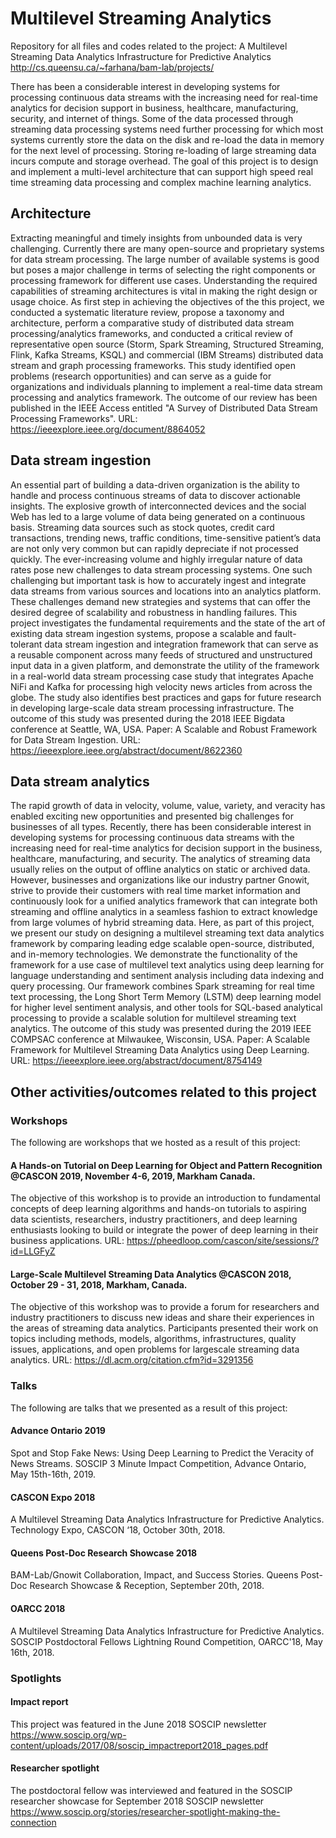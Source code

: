 # Multilevel Streaming Analytics
Repository for all files and codes related to the project: A Multilevel Streaming Data Analytics Infrastructure for Predictive Analytics http://cs.queensu.ca/~farhana/bam-lab/projects/

There has been a considerable interest in developing systems for processing continuous data streams with the increasing need for real-time analytics for decision support in business, healthcare, manufacturing, security, and internet of things. Some of the data processed through streaming data processing systems need further processing for which most systems currently store the data on the disk and re-load the data in memory for the next level of processing. Storing re-loading of large streaming data incurs compute and storage overhead. The goal of this project is to design and implement a multi-level architecture that can support high speed real time streaming data processing and complex machine learning analytics. 
## Architecture
Extracting meaningful and timely insights from unbounded data is very challenging. Currently there are many open-source and proprietary systems for data stream processing. The large number of available systems is good but poses a major challenge in terms of selecting the right components or processing framework for different use cases. Understanding the required capabilities of streaming architectures is vital in making the right design or usage choice. As first step in achieving the objectives of the this project, we conducted a systematic literature review, propose a taxonomy and architecture, perform a comparative study of distributed data stream processing/analytics frameworks, and conducted a critical review of representative open source (Storm, Spark Streaming, Structured Streaming, Flink, Kafka Streams, KSQL) and commercial (IBM Streams) distributed data stream and graph processing frameworks. This study identified open problems (research opportunities) and can serve as a guide for organizations and individuals planning to implement a real-time data stream processing and analytics framework. The outcome of our review has been published in the IEEE Access entitled "A Survey of Distributed Data Stream Processing Frameworks". URL: https://ieeexplore.ieee.org/document/8864052
## Data stream ingestion
An essential part of building a data-driven organization is the ability to handle and process continuous streams of data to discover actionable insights. The explosive growth of interconnected devices and the social Web has led to a large volume of data being generated on a continuous basis. Streaming data sources such as stock quotes, credit card transactions, trending news, traffic conditions, time-sensitive patient’s data are not only very common but can rapidly depreciate if not processed quickly. The ever-increasing volume and highly irregular nature of data rates pose new challenges to data stream processing systems. One such challenging but important task is how to accurately ingest and integrate data streams from various sources and locations into an analytics platform. These challenges demand new strategies and systems that can offer the desired degree of scalability and robustness in handling failures. This project investigates the fundamental requirements and the state of the art of existing data stream ingestion systems, propose a scalable and fault-tolerant data stream ingestion and integration framework that can serve as a reusable component across many feeds of structured and unstructured input data in a given platform, and demonstrate the utility of the framework in a real-world data stream processing case study that integrates Apache NiFi and Kafka for processing high velocity news articles from across the globe. The study also identifies best practices and gaps for future research in developing large-scale data stream processing infrastructure. The outcome of this study was presented during the 2018 IEEE Bigdata conference at Seattle, WA, USA. Paper: A Scalable and Robust Framework for Data Stream Ingestion. URL: https://ieeexplore.ieee.org/abstract/document/8622360 
## Data stream analytics
The rapid growth of data in velocity, volume, value, variety, and veracity has enabled exciting new opportunities and presented big challenges for businesses of all types. Recently, there has been considerable interest in developing systems for processing continuous data streams with the increasing need for real-time analytics for decision support in the business, healthcare, manufacturing, and security. The analytics of streaming data usually relies on the output of offline analytics on static or archived data. However, businesses and organizations like our industry partner Gnowit, strive to provide their customers with real time market information and continuously look for a unified analytics framework that can integrate both streaming and offline analytics in a seamless fashion to extract knowledge from large volumes of hybrid streaming data. Here, as part of this project, we present our study on designing a multilevel streaming text data analytics framework by comparing leading edge scalable open-source, distributed, and in-memory technologies. We demonstrate the functionality of the framework for a use case of multilevel text analytics using deep learning for language understanding and sentiment analysis including data indexing and query processing. Our framework combines Spark streaming for real time text processing, the Long Short Term Memory (LSTM) deep learning model for higher level sentiment analysis, and other tools for SQL-based analytical processing to provide a scalable solution for multilevel streaming text analytics. The outcome of this study was presented during the 2019 IEEE COMPSAC conference at Milwaukee, Wisconsin, USA. Paper: A Scalable Framework for Multilevel Streaming Data Analytics using Deep Learning. URL: https://ieeexplore.ieee.org/abstract/document/8754149
## Other activities/outcomes related to this project
### Workshops
The following are workshops that we hosted as a result of this project:
#### A Hands-on Tutorial on Deep Learning for Object and Pattern Recognition @CASCON 2019, November 4-6, 2019, Markham Canada. 
The objective of this workshop is to provide an introduction to fundamental concepts of deep learning algorithms and hands-on tutorials to aspiring data scientists, researchers, industry practitioners, and deep learning enthusiasts looking to build or integrate the power of deep learning in their business applications.
URL: https://pheedloop.com/cascon/site/sessions/?id=LLGFyZ 
#### Large-Scale Multilevel Streaming Data Analytics @CASCON 2018, October 29 - 31, 2018, Markham, Canada. 
The objective of this workshop was to provide a forum for researchers and industry practitioners to discuss new ideas and share their experiences in the areas of streaming data analytics. Participants presented their work on topics including methods, models, algorithms, infrastructures, quality issues, applications, and open problems for largescale streaming data analytics.
URL: https://dl.acm.org/citation.cfm?id=3291356
### Talks
The following are talks that we presented as a result of this project:
#### Advance Ontario 2019
Spot and Stop Fake News: Using Deep Learning to Predict the Veracity of News Streams. SOSCIP 3 Minute Impact Competition, Advance Ontario, May 15th-16th, 2019.
#### CASCON Expo 2018
A Multilevel Streaming Data Analytics Infrastructure for Predictive Analytics. Technology Expo, CASCON ‘18, October 30th, 2018.
#### Queens Post-Doc Research Showcase 2018
BAM-Lab/Gnowit Collaboration, Impact, and Success Stories. Queens Post-Doc Research Showcase & Reception, September 20th, 2018.
#### OARCC 2018
A Multilevel Streaming Data Analytics Infrastructure for Predictive Analytics. SOSCIP Postdoctoral Fellows Lightning Round Competition, OARCC'18, May 16th, 2018.
### Spotlights
#### Impact report
This project was featured in the June 2018 SOSCIP newsletter https://www.soscip.org/wp-content/uploads/2017/08/soscip_impactreport2018_pages.pdf 
#### Researcher spotlight
The postdoctoral fellow was interviewed and featured in the SOSCIP researcher showcase for September 2018 SOSCIP newsletter https://www.soscip.org/stories/researcher-spotlight-making-the-connection
